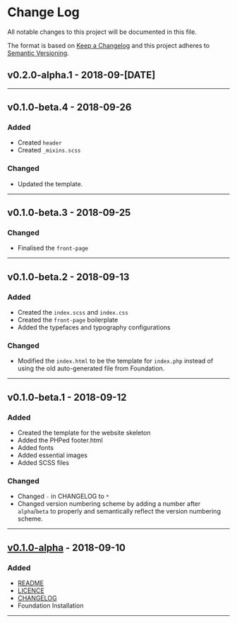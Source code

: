 # Change Log

All notable changes to this project will be documented in this file.

The format is based on [Keep a Changelog](http://keepachangelog.com/) and this project adheres to [Semantic Versioning](http://semver.org/).

## v0.2.0-alpha.1 - 2018-09-[DATE]

---

## v0.1.0-beta.4 - 2018-09-26

### Added

* Created `header`
* Created `_mixins.scss`

### Changed

* Updated the template.

---

## v0.1.0-beta.3 - 2018-09-25

### Changed

* Finalised the `front-page`

---

## v0.1.0-beta.2 - 2018-09-13

### Added

* Created the `index.scss` and `index.css`
* Created the `front-page` boilerplate
* Added the typefaces and typography configurations

### Changed

* Modified the `index.html` to be the template for `index.php` instead of using the old auto-generated file from Foundation.

---

## v0.1.0-beta.1 - 2018-09-12

### Added

* Created the template for the website skeleton
* Added the PHPed footer.html
* Added fonts
* Added essential images
* Added SCSS files

### Changed

* Changed `-` in CHANGELOG to `*`
* Changed version numbering scheme by adding a number after `alpha`/`beta` to properly and semantically reflect the version numbering scheme.

---

## [v0.1.0-alpha](https://github.com/theThaiAstro/Suriyakras/releases/tag/v0.1.0-alpha) - 2018-09-10

### Added

* [README](./README.md)
* [LICENCE](./LICENCE)
* [CHANGELOG](./CHANGELOG.md)
* Foundation Installation

---